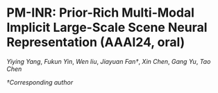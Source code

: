 # PM-INR: Prior-Rich Multi-Modal Implicit Large-Scale Scene Neural Representation (AAAI24, oral)

*Yiying Yang*, *Fukun Yin*, *Wen liu*, *Jiayuan Fan†*, *Xin Chen*, *Gang Yu*, *Tao Chen*


*†Corresponding author*



